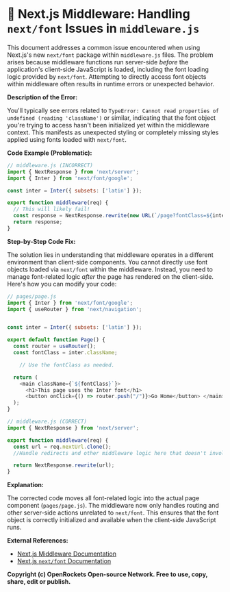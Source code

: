 # 🐞 Next.js Middleware: Handling `next/font` Issues in `middleware.js`


This document addresses a common issue encountered when using Next.js's new `next/font` package within `middleware.js` files.  The problem arises because middleware functions run server-side *before* the application's client-side JavaScript is loaded, including the font loading logic provided by `next/font`.  Attempting to directly access font objects within middleware often results in runtime errors or unexpected behavior.

**Description of the Error:**

You'll typically see errors related to `TypeError: Cannot read properties of undefined (reading 'className')` or similar, indicating that the font object you're trying to access hasn't been initialized yet within the middleware context.  This manifests as unexpected styling or completely missing styles applied using fonts loaded with `next/font`.

**Code Example (Problematic):**

```javascript
// middleware.js (INCORRECT)
import { NextResponse } from 'next/server';
import { Inter } from 'next/font/google';

const inter = Inter({ subsets: ['latin'] });

export function middleware(req) {
  // This will likely fail!
  const response = NextResponse.rewrite(new URL(`/page?fontClass=${inter.className}`, req.url));  
  return response;
}
```

**Step-by-Step Code Fix:**

The solution lies in understanding that middleware operates in a different environment than client-side components.  You cannot directly use font objects loaded via `next/font` within the middleware. Instead, you need to manage font-related logic *after* the page has rendered on the client-side.  Here's how you can modify your code:

```javascript
// pages/page.js
import { Inter } from 'next/font/google';
import { useRouter } from 'next/navigation';


const inter = Inter({ subsets: ['latin'] });

export default function Page() {
  const router = useRouter();
  const fontClass = inter.className;

    // Use the fontClass as needed.

  return (
    <main className={`${fontClass}`}>
      <h1>This page uses the Inter font</h1>
      <button onClick={() => router.push("/")}>Go Home</button> </main>
  );
}
```

```javascript
// middleware.js (CORRECT)
import { NextResponse } from 'next/server';

export function middleware(req) {
  const url = req.nextUrl.clone();
  //Handle redirects and other middleware logic here that doesn't involve next/font.

  return NextResponse.rewrite(url);
}
```

**Explanation:**

The corrected code moves all font-related logic into the actual page component (`pages/page.js`).  The middleware now only handles routing and other server-side actions unrelated to `next/font`. This ensures that the font object is correctly initialized and available when the client-side JavaScript runs.

**External References:**

* [Next.js Middleware Documentation](https://nextjs.org/docs/app/building-your-application/routing/middleware)
* [Next.js `next/font` Documentation](https://nextjs.org/docs/basic-features/font-optimization)


**Copyright (c) OpenRockets Open-source Network. Free to use, copy, share, edit or publish.**

